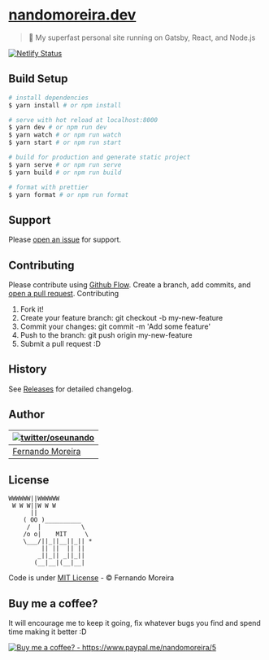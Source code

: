 # [nandomoreira.dev](http://nandomoreira.dev/)

> 🏃 My superfast personal site running on Gatsby, React, and Node.js

[![Netlify Status](https://api.netlify.com/api/v1/badges/3c67e668-bd6a-433c-8abf-1725ed7504d3/deploy-status)](https://app.netlify.com/sites/nandomoreiradev/deploys)

## Build Setup

```sh
# install dependencies
$ yarn install # or npm install

# serve with hot reload at localhost:8000
$ yarn dev # or npm run dev
$ yarn watch # or npm run watch
$ yarn start # or npm run start

# build for production and generate static project
$ yarn serve # or npm run serve
$ yarn build # or npm run build

# format with prettier
$ yarn format # or npm run format
```

## Support

Please [open an issue](../../issues/new) for support.

## Contributing

Please contribute using [Github Flow](https://guides.github.com/introduction/flow/). Create a branch, add commits, and [open a pull request](../../compare?expand=1).
Contributing

1. Fork it!
2. Create your feature branch: git checkout -b my-new-feature
3. Commit your changes: git commit -m 'Add some feature'
4. Push to the branch: git push origin my-new-feature
5. Submit a pull request :D

## History

See [Releases](../../releases) for detailed changelog.

## Author

| [![twitter/oseunando](https://avatars6.githubusercontent.com/u/1318271?v=4&s=120)](http://twitter.com/oseunando 'Follow @oseunando on Twitter') |
| ----------------------------------------------------------------------------------------------------------------------------------------------- |
| [Fernando Moreira](http://twitter.com/oseunando)                                                                                                |

## License

```
WWWWWW||WWWWWW
 W W W||W W W
      ||
    ( OO )__________
     /  |           \
    /o o|    MIT     \
    \___/||_||__||_|| *
         || ||  || ||
        _||_|| _||_||
       (__|__|(__|__|
```

Code is under [MIT License](/LICENSE) - © Fernando Moreira

## Buy me a coffee?

It will encourage me to keep it going, fix whatever bugs you find and spend time making it better :D

<a href="https://www.paypal.me/nandomoreira/5">
  <img src="https://img.shields.io/badge/Buy%20me%20a%20coffee%3F-US%24%205-blue.svg" alt="Buy me a coffee? - https://www.paypal.me/nandomoreira/5">
</a>
